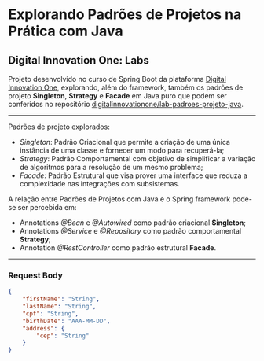 # Explorando Padrões de Projetos na Prática com Java

## Digital Innovation One: Labs
Projeto desenvolvido no curso de Spring Boot da plataforma [Digital Innovation One](https://www.dio.me/), explorando, além do framework, também os padrões de projeto **Singleton**, **Strategy** e **Facade** em Java puro que podem ser conferidos no repositório [digitalinnovationone/lab-padroes-projeto-java](https://github.com/digitalinnovationone/lab-padroes-projeto-java).

<hr>


Padrões de projeto explorados:
* *Singleton*: Padrão Criacional que permite a criação de uma única instância de uma classe e fornecer um modo para recuperá-la;
* *Strategy*: Padrão Comportamental com objetivo de simplificar a variação de algoritmos para a resolução de um mesmo problema;
* *Facade*: Padrão Estrutural que visa prover uma interface que reduza a complexidade nas integrações com subsistemas.

A relação entre Padrões de Projetos com Java e o Spring framework pode-se ser percebida em:
* Annotations *@Bean* e *@Autowired* como padrão criacional **Singleton**;
* Annotations *@Service* e *@Repository* como padrão comportamental **Strategy**;
* Annotation *@RestController* como padrão estrutural **Facade**.

<hr>

### Request Body

```JSON
{
    "firstName": "String",
    "lastName": "String",
    "cpf": "String",
    "birthDate": "AAA-MM-DD",
    "address": {
        "cep": "String"
    }
}
```